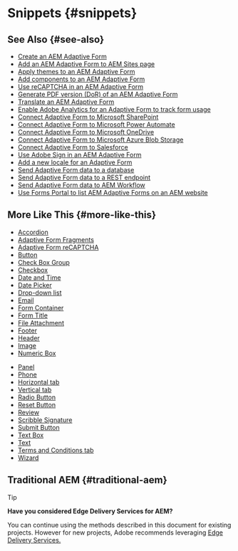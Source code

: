 # Snippets {#snippets}

<!--

## See Also {#see-also}

* [Create an AEM Adaptive Form](https://experienceleague.adobe.com/docs/experience-manager-cloud-service/content/forms/adaptive-forms-authoring/authoring-adaptive-forms-core-components/create-an-adaptive-form-on-forms-cs/creating-adaptive-form-core-components.html)
* [Add an AEM Adaptive Form to AEM Sites page](https://experienceleague.adobe.com/docs/experience-manager-cloud-service/content/forms/adaptive-forms-authoring/create-or-add-an-adaptive-form-to-aem-sites-page.html)
* [Apply themes to an AEM Adaptive Form](https://experienceleague.adobe.com/docs/experience-manager-cloud-service/content/forms/adaptive-forms-authoring/authoring-adaptive-forms-core-components/create-an-adaptive-form-on-forms-cs/using-themes-in-core-components.html)
* [Add components to an AEM Adaptive Form](/help/adaptive-forms/introduction.md#adaptive-forms-core-components-components)
* [Use reCAPTCHA in an AEM Adaptive Form](https://experienceleague.adobe.com/docs/experience-manager-cloud-service/content/forms/adaptive-forms-authoring/authoring-adaptive-forms-foundation-components/add-components-to-an-adaptive-form/captcha-adaptive-forms.html)
* [Generate PDF version (DoR) of an AEM Adaptive Form](https://experienceleague.adobe.com/docs/experience-manager-cloud-service/content/forms/adaptive-forms-authoring/authoring-adaptive-forms-core-components/create-an-adaptive-form-on-forms-cs/generate-document-of-record-core-components.html)
* [Translate an AEM Adaptive Form](https://experienceleague.adobe.com/docs/experience-manager-cloud-service/content/forms/adaptive-forms-authoring/authoring-adaptive-forms-core-components/create-an-adaptive-form-on-forms-cs/using-aem-translation-workflow-to-localize-adaptive-forms-core-components.html)
* [Enable Adobe Analytics for an Adaptive Form to track form usage](https://experienceleague.adobe.com/docs/experience-manager-cloud-service/content/forms/integrate/services/enable-adobe-analytics-adaptive-form-using-experience-cloud-setup-automation.html)
* [Connect Adaptive Form to Microsoft SharePoint](https://experienceleague.adobe.com/docs/experience-manager-cloud-service/content/forms/adaptive-forms-authoring/authoring-adaptive-forms-core-components/create-an-adaptive-form-on-forms-cs/configure-submit-actions-core-components.html#create-sharepoint-configuration)
* [Connect Adaptive Form to Microsoft Power Automate](https://experienceleague.adobe.com/docs/experience-manager-cloud-service/content/forms/adaptive-forms-authoring/authoring-adaptive-forms-core-components/create-an-adaptive-form-on-forms-cs/configure-submit-actions-core-components.html#microsoft-power-automate)
* [Connect Adaptive Form to Microsoft OneDrive](https://experienceleague.adobe.com/docs/experience-manager-cloud-service/content/forms/adaptive-forms-authoring/authoring-adaptive-forms-core-components/create-an-adaptive-form-on-forms-cs/configure-submit-actions-core-components.html#submit-to-onedrive)
* [Connect Adaptive Form to Microsoft Azure Blob Storage](https://experienceleague.adobe.com/docs/experience-manager-cloud-service/content/forms/adaptive-forms-authoring/authoring-adaptive-forms-core-components/create-an-adaptive-form-on-forms-cs/configure-submit-actions-core-components.html#submit-to-azure-blob-storage)
* [Connect Adaptive Form to Salesforce](https://experienceleague.adobe.com/docs/experience-manager-cloud-service/content/forms/integrate/use-form-data-model/oauth2-client-credentials-flow-for-server-to-server-integration.html)
* [Use Adobe Sign in an AEM Adaptive Form](https://experienceleague.adobe.com/docs/experience-manager-cloud-service/content/forms/adaptive-forms-authoring/authoring-adaptive-forms-foundation-components/use-adobe-sign/working-with-adobe-sign.html)
* [Add a new locale for an Adaptive Form](https://experienceleague.adobe.com/docs/experience-manager-cloud-service/content/forms/adaptive-forms-authoring/authoring-adaptive-forms-core-components/create-an-adaptive-form-on-forms-cs/supporting-new-language-localization-core-components.html)
* [Send Adaptive Form data to a database](https://experienceleague.adobe.com/docs/experience-manager-cloud-service/content/forms/integrate/use-form-data-model/data-integration.html)
* [Send Adaptive Form data to a REST endpoint](https://experienceleague.adobe.com/docs/experience-manager-cloud-service/content/forms/adaptive-forms-authoring/authoring-adaptive-forms-core-components/create-an-adaptive-form-on-forms-cs/configure-submit-actions-core-components.html#submit-to-rest-endpoint)
* [Send Adaptive Form data to AEM Workflow](https://experienceleague.adobe.com/docs/experience-manager-cloud-service/content/forms/adaptive-forms-authoring/authoring-adaptive-forms-core-components/create-an-adaptive-form-on-forms-cs/configure-submit-actions-core-components.html#invoke-an-aem-workflow)
* [Use Forms Portal to list AEM Adaptive Forms on an AEM website](https://experienceleague.adobe.com/docs/experience-manager-cloud-service/content/forms/adaptive-forms-authoring/authoring-adaptive-forms-foundation-components/configure-forms-portal.html)
-->

## See Also {#see-also}

- [Create an AEM Adaptive Form](https://experienceleague.adobe.com/docs/experience-manager-cloud-service/content/forms/adaptive-forms-authoring/authoring-adaptive-forms-core-components/create-an-adaptive-form-on-forms-cs/creating-adaptive-form-core-components.html)
- [Add an AEM Adaptive Form to AEM Sites page](https://experienceleague.adobe.com/docs/experience-manager-cloud-service/content/forms/adaptive-forms-authoring/create-or-add-an-adaptive-form-to-aem-sites-page.html)
- [Apply themes to an AEM Adaptive Form](https://experienceleague.adobe.com/docs/experience-manager-cloud-service/content/forms/adaptive-forms-authoring/authoring-adaptive-forms-core-components/create-an-adaptive-form-on-forms-cs/using-themes-in-core-components.html)
- [Add components to an AEM Adaptive Form](/help/adaptive-forms/introduction.md#adaptive-forms-core-components-components)
- [Use reCAPTCHA in an AEM Adaptive Form](https://experienceleague.adobe.com/docs/experience-manager-cloud-service/content/forms/adaptive-forms-authoring/authoring-adaptive-forms-foundation-components/add-components-to-an-adaptive-form/captcha-adaptive-forms.html)
- [Generate PDF version (DoR) of an AEM Adaptive Form](https://experienceleague.adobe.com/docs/experience-manager-cloud-service/content/forms/adaptive-forms-authoring/authoring-adaptive-forms-core-components/create-an-adaptive-form-on-forms-cs/generate-document-of-record-core-components.html)
- [Translate an AEM Adaptive Form](https://experienceleague.adobe.com/docs/experience-manager-cloud-service/content/forms/adaptive-forms-authoring/authoring-adaptive-forms-core-components/create-an-adaptive-form-on-forms-cs/using-aem-translation-workflow-to-localize-adaptive-forms-core-components.html)
- [Enable Adobe Analytics for an Adaptive Form to track form usage](https://experienceleague.adobe.com/docs/experience-manager-cloud-service/content/forms/integrate/services/enable-adobe-analytics-adaptive-form-using-experience-cloud-setup-automation.html)
- [Connect Adaptive Form to Microsoft SharePoint](https://experienceleague.adobe.com/docs/experience-manager-cloud-service/content/forms/adaptive-forms-authoring/authoring-adaptive-forms-core-components/create-an-adaptive-form-on-forms-cs/configure-submit-actions-core-components.html#create-sharepoint-configuration)
- [Connect Adaptive Form to Microsoft Power Automate](https://experienceleague.adobe.com/docs/experience-manager-cloud-service/content/forms/adaptive-forms-authoring/authoring-adaptive-forms-core-components/create-an-adaptive-form-on-forms-cs/configure-submit-actions-core-components.html#microsoft-power-automate)
- [Connect Adaptive Form to Microsoft OneDrive](https://experienceleague.adobe.com/docs/experience-manager-cloud-service/content/forms/adaptive-forms-authoring/authoring-adaptive-forms-core-components/create-an-adaptive-form-on-forms-cs/configure-submit-actions-core-components.html#submit-to-onedrive)
- [Connect Adaptive Form to Microsoft Azure Blob Storage](https://experienceleague.adobe.com/docs/experience-manager-cloud-service/content/forms/adaptive-forms-authoring/authoring-adaptive-forms-core-components/create-an-adaptive-form-on-forms-cs/configure-submit-actions-core-components.html#submit-to-azure-blob-storage)
- [Connect Adaptive Form to Salesforce](https://experienceleague.adobe.com/docs/experience-manager-cloud-service/content/forms/integrate/use-form-data-model/oauth2-client-credentials-flow-for-server-to-server-integration.html)
- [Use Adobe Sign in an AEM Adaptive Form](https://experienceleague.adobe.com/docs/experience-manager-cloud-service/content/forms/adaptive-forms-authoring/authoring-adaptive-forms-foundation-components/use-adobe-sign/working-with-adobe-sign.html)
- [Add a new locale for an Adaptive Form](https://experienceleague.adobe.com/docs/experience-manager-cloud-service/content/forms/adaptive-forms-authoring/authoring-adaptive-forms-core-components/create-an-adaptive-form-on-forms-cs/supporting-new-language-localization-core-components.html)
- [Send Adaptive Form data to a database](https://experienceleague.adobe.com/docs/experience-manager-cloud-service/content/forms/integrate/use-form-data-model/data-integration.html)
- [Send Adaptive Form data to a REST endpoint](https://experienceleague.adobe.com/docs/experience-manager-cloud-service/content/forms/adaptive-forms-authoring/authoring-adaptive-forms-core-components/create-an-adaptive-form-on-forms-cs/configure-submit-actions-core-components.html#submit-to-rest-endpoint)
- [Send Adaptive Form data to AEM Workflow](https://experienceleague.adobe.com/docs/experience-manager-cloud-service/content/forms/adaptive-forms-authoring/authoring-adaptive-forms-core-components/create-an-adaptive-form-on-forms-cs/configure-submit-actions-core-components.html#invoke-an-aem-workflow)
- [Use Forms Portal to list AEM Adaptive Forms on an AEM website](https://experienceleague.adobe.com/docs/experience-manager-cloud-service/content/forms/adaptive-forms-authoring/authoring-adaptive-forms-foundation-components/configure-forms-portal.html)

## More Like This {#more-like-this}

- [Accordion](/help/adaptive-forms/components/accordion.md)
- [Adaptive Form Fragments](/help/adaptive-forms/components/adaptive-form-fragment.md)
- [Adaptive Form reCAPTCHA](/help/adaptive-forms/components/adaptive-form-recaptcha.md)
- [Button](/help/adaptive-forms/components/button.md)
- [Check Box Group](/help/adaptive-forms/components/checkbox-group.md)
- [Checkbox](/help/adaptive-forms/components/checkbox.md)
- [Date and Time](/help/adaptive-forms/components/date-time-component.md)
- [Date Picker](/help/adaptive-forms/components/date-picker.md)
- [Drop-down list](/help/adaptive-forms/components/drop-down-list.md)
- [Email](/help/adaptive-forms/components/email.md)
- [Form Container](/help/adaptive-forms/components/form-container.md)
- [Form Title](/help/adaptive-forms/components/form-title.md)
- [File Attachment](/help/adaptive-forms/components/file-attachment.md)
- [Footer](/help/adaptive-forms/components/footer.md)
- [Header](/help/adaptive-forms/components/header.md)
- [Image](/help/adaptive-forms/components/image.md)
- [Numeric Box](/help/adaptive-forms/components/numeric-box.md)
<!--- [Password Box](/help/adaptive-forms/components/password-box.md)-->
- [Panel](/help/adaptive-forms/components/panel.md)
- [Phone](/help/adaptive-forms/components/phone.md)
- [Horizontal tab](/help/adaptive-forms/components/horizontal-tabs.md)
- [Vertical tab](/help/adaptive-forms/components/vertical-tabs.md)
- [Radio Button](/help/adaptive-forms/components/radio-button.md)
- [Reset Button](/help/adaptive-forms/components/reset-button.md)
- [Review](/help/adaptive-forms/components/review.md)
- [Scribble Signature](/help/adaptive-forms/components/scribble-signature.md)
- [Submit Button](/help/adaptive-forms/components/submit-button.md)
- [Text Box](/help/adaptive-forms/components/text-box.md)
- [Text](/help/adaptive-forms/components/text.md)
- [Terms and Conditions tab](/help/adaptive-forms/components/terms-and-conditions.md)
- [Wizard](/help/adaptive-forms/components/wizard.md)

## Traditional AEM {#traditional-aem}

>[!TIP]
>
>**Have you considered Edge Delivery Services for AEM?**
>
>You can continue using the methods described in this document for existing projects. However for new projects, Adobe recommends leveraging [Edge Delivery Services.](https://experienceleague.adobe.com/en/docs/experience-manager-cloud-service/content/edge-delivery/overview)
